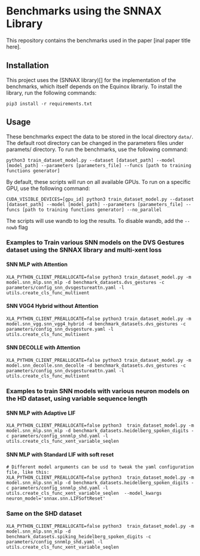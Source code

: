 # Benchmarks using the SNNAX Library
This repository contains the benchmarks used in the paper [inal paper title here].

## Installation
This project uses the (SNNAX library)[] for the implementation of the benchmarks, which itself depends on the Equinox librariy. To install the library, run the following commands:

```
pip3 install -r requirements.txt
```

## Usage
These benchmarks expect the data to be stored in the local directory `data/`. The default root directory can be changed in the parameters files under paramets/ directory. To run the benchmarks, use the following command:

```
python3 train_dataset_model.py --dataset [dataset_path] --model [model_path] --parameters [parameters_file] --funcs [path to training functions generator]
```

By default, these scripts will run on all available GPUs. To run on a specific GPU, use the following command:

```
CUDA_VISIBLE_DEVICES=[gpu_id] python3 train_dataset_model.py --dataset [dataset_path] --model [model_path] --parameters [parameters_file] --funcs [path to training functions generator] --no_parallel

```

The scripts will use wandb to log the results. To disable wandb, add the `--nowb` flag

### Examples to Train various SNN models on the DVS Gestures dataset using the SNNAX library and multi-xent loss
#### SNN MLP with Attention
```
XLA_PYTHON_CLIENT_PREALLOCATE=false python3 train_dataset_model.py -m model.snn_mlp.snn_mlp -d benchmark_datasets.dvs_gestures -c parameters/config_snn_dvsgestureattn.yaml -l utils.create_cls_func_multixent
```
#### SNN VGG4 Hybrid without Attention
```
XLA_PYTHON_CLIENT_PREALLOCATE=false python3 train_dataset_model.py -m model.snn_vgg.snn_vgg4_hybrid -d benchmark_datasets.dvs_gestures -c parameters/config_snn_dvsgesture.yaml -l utils.create_cls_func_multixent
```
#### SNN DECOLLE with Attention
```
XLA_PYTHON_CLIENT_PREALLOCATE=false python3 train_dataset_model.py -m model.snn_decolle.snn_decolle -d benchmark_datasets.dvs_gestures -c parameters/config_snn_dvsgestureattn.yaml -l utils.create_cls_func_multixent
```

### Examples to train SNN models with various neuron models on the HD dataset, using variable sequence length
#### SNN MLP with Adaptive LIF 
```
XLA_PYTHON_CLIENT_PREALLOCATE=false python3  train_dataset_model.py -m model.snn_mlp.snn_mlp -d benchmark_datasets.heidelberg_spoken_digits -c parameters/config_snnmlp_shd.yaml -l utils.create_cls_func_xent_variable_seqlen  
```
#### SNN MLP with Standard LIF with soft reset
```
# Different model arguments can be usd to tweak the yaml configuration file, like this:
XLA_PYTHON_CLIENT_PREALLOCATE=false python3  train_dataset_model.py -m model.snn_mlp.snn_mlp -d benchmark_datasets.heidelberg_spoken_digits -c parameters/config_snnmlp_shd.yaml -l utils.create_cls_func_xent_variable_seqlen  --model_kwargs neuron_model='snnax.snn.LIFSoftReset'
```

### Same on the SHD dataset
```
XLA_PYTHON_CLIENT_PREALLOCATE=false python3  train_dataset_model.py -m model.snn_mlp.snn_mlp -d benchmark_datasets.spiking_heidelberg_spoken_digits -c parameters/config_snnmlp_shd.yaml -l utils.create_cls_func_xent_variable_seqlen  
```

